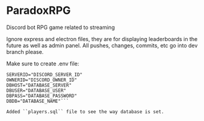 # ParadoxRPG
Discord bot RPG game related to streaming

Ignore express and electron files, they are for displaying leaderboards in the future as well as admin panel.
All pushes, changes, commits, etc go into dev branch please.

Make sure to create .env file:

```MYTOKEN="BOT_TOKEN" 
SERVERID="DISCORD_SERVER_ID" 
OWNERID="DISCORD_OWNER_ID" 
DBHOST="DATABASE_SERVER" 
DBUSER="DATABASE_USER" 
DBPASS="DATABASE_PASSWORD" 
DBDB="DATABASE_NAME"``` 

Added ``players.sql`` file to see the way database is set.
